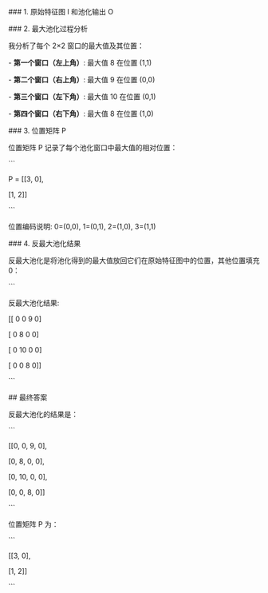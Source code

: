 \### 1. 原始特征图 I 和池化输出 O





 

\### 2. 最大池化过程分析

我分析了每个 2×2 窗口的最大值及其位置：

 

\- **第一个窗口（左上角）**: 最大值 8 在位置 (1,1)

\- **第二个窗口（右上角）**: 最大值 9 在位置 (0,0)

\- **第三个窗口（左下角）**: 最大值 10 在位置 (0,1)

\- **第四个窗口（右下角）**: 最大值 8 在位置 (1,0)

 

\### 3. 位置矩阵 P

位置矩阵 P 记录了每个池化窗口中最大值的相对位置：

\```

P = [[3, 0],

   [1, 2]]

\```

位置编码说明: 0=(0,0), 1=(0,1), 2=(1,0), 3=(1,1)

 

\### 4. 反最大池化结果

反最大池化是将池化得到的最大值放回它们在原始特征图中的位置，其他位置填充 0：

 

\```

反最大池化结果:

[[ 0 0 9 0]

 [ 0 8 0 0]

 [ 0 10 0 0]

 [ 0 0 8 0]]

\```

 

\## 最终答案

 

反最大池化的结果是：

\```

[[0, 0, 9, 0],

 [0, 8, 0, 0],

 [0, 10, 0, 0],

 [0, 0, 8, 0]]

\```

 

位置矩阵 P 为：

\```

[[3, 0],

 [1, 2]]

\```